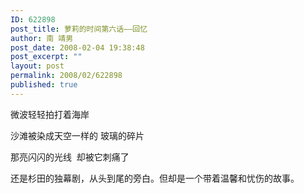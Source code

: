 ```yaml
---
ID: 622898
post_title: 萝莉的时间第六话——回忆
author: 南 靖男
post_date: 2008-02-04 19:38:48
post_excerpt: ""
layout: post
permalink: 2008/02/622898
published: true
---
```

微波轻轻拍打着海岸

沙滩被染成天空一样的 玻璃的碎片

那亮闪闪的光线  却被它刺痛了

还是杉田的独幕剧，从头到尾的旁白。但却是一个带着温馨和忧伤的故事。